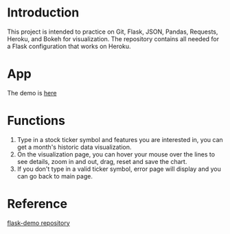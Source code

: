 # Introduction
This project is intended to practice on Git, Flask, JSON, Pandas, Requests, Heroku, and Bokeh for visualization.
The repository contains all needed for a Flask configuration that works on Heroku.

# App
The demo is [here](http://luluflaskstock.herokuapp.com)

# Functions
1. Type in a stock ticker symbol and features you are interested in, you can get a month's historic data visualization.
2. On the visualization page, you can hover your mouse over the lines to see details, zoom in and out, drag, reset and save the chart.
3. If you don't type in a valid ticker symbol, error page will display and you can go back to main page.

# Reference
[flask-demo repository](https://github.com/thedataincubator/flask-demo)
